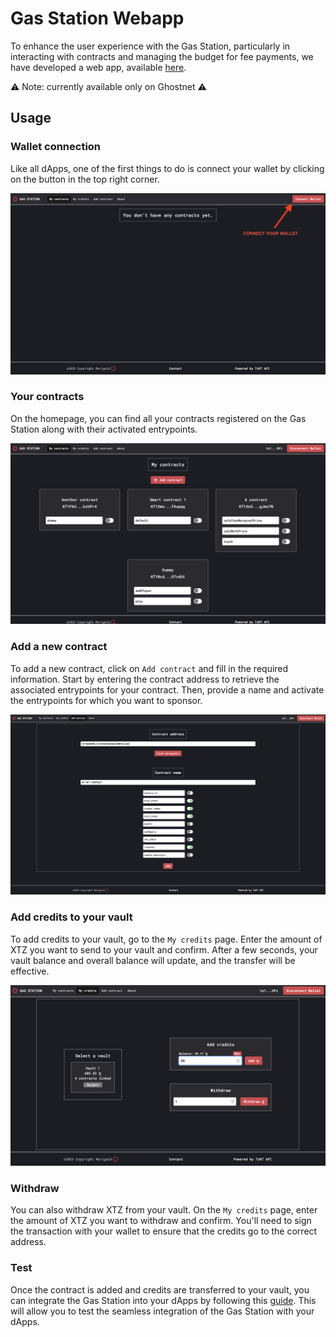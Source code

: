 # Gas Station Webapp

To enhance the user experience with the Gas Station, particularly in interacting with contracts and managing the budget for fee payments, we have developed a web app, available [here](https://ghostnet.gas-station.marigold.dev/).

⚠️ Note: currently available only on Ghostnet ⚠️

## Usage

### Wallet connection

Like all dApps, one of the first things to do is connect your wallet by clicking on the button in the top right corner.

![Wallet connection](./assets/wallet_connection.png)

### Your contracts

On the homepage, you can find all your contracts registered on the Gas Station along with their activated entrypoints.

![Homepage](./assets/homepage.png)

### Add a new contract

To add a new contract, click on `Add contract` and fill in the required information. Start by entering the contract address to retrieve the associated entrypoints for your contract. Then, provide a name and activate the entrypoints for which you want to sponsor.

![Add contract](./assets/add-contract.png)

### Add credits to your vault

To add credits to your vault, go to the `My credits` page. Enter the amount of XTZ you want to send to your vault and confirm. After a few seconds, your vault balance and overall balance will update, and the transfer will be effective.

![Add credits](./assets/add-credits.png)


### Withdraw

You can also withdraw XTZ from your vault. On the `My credits` page, enter the amount of XTZ you want to withdraw and confirm. You'll need to sign the transaction with your wallet to ensure that the credits go to the correct address.


### Test

Once the contract is added and credits are transferred to your vault, you can integrate the Gas Station into your dApps by following this [guide](./tutorial.md). This will allow you to test the seamless integration of the Gas Station with your dApps.